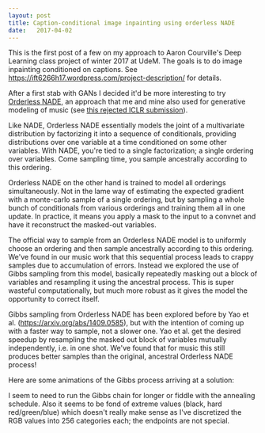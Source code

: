 ```yaml
---
layout: post
title: Caption-conditional image inpainting using orderless NADE
date:   2017-04-02
---
```


This is the first post of a few on my approach to Aaron Courville's Deep Learning class project of winter 2017 at UdeM. The goals is to do image inpainting conditioned on captions. See https://ift6266h17.wordpress.com/project-description/ for details.

After a first stab with GANs I decided it'd be more interesting to try [Orderless NADE](https://arxiv.org/abs/1310.1757), an approach that me and mine also used for generative modeling of music (see [this rejected ICLR submission](https://openreview.net/forum?id=r1Usiwcex&noteId=r1Usiwcex)).

Like NADE, Orderless NADE essentially models the joint of a multivariate distribution by factorizing it into a sequence of conditionals, providing distributions over one variable at a time conditioned on some other variables. With NADE, you're tied to a single factorization; a single ordering over variables. Come sampling time, you sample ancestrally according to this ordering.

Orderless NADE on the other hand is trained to model all orderings simultaneously. Not in the lame way of estimating the expected gradient with a monte-carlo sample of a single ordering, but by sampling a whole bunch of conditionals from various orderings and training them all in one update. In practice, it means you apply a mask to the input to a convnet and have it reconstruct the masked-out variables.

The official way to sample from an Orderless NADE model is to uniformly choose an ordering and then sample ancestrally according to this ordering. We've found in our music work that this sequential process leads to crappy samples due to accumulation of errors. Instead we explored the use of Gibbs sampling from this model, basically repeatedly masking out a block of variables and resampling it using the ancestral process. This is super wasteful computationally, but much more robust as it gives the model the opportunity to correct itself.

Gibbs sampling from Orderless NADE has been explored before by Yao et al. (https://arxiv.org/abs/1409.0585), but with the intention of coming up with a faster way to sample, not a slower one. Yao et al. get the desired speedup by resampling the masked out block of variables mutually independently, i.e. in one shot. We've found that for music this still produces better samples than the original, ancestral Orderless NADE process!

Here are some animations of the Gibbs process arriving at a solution:



I seem to need to run the Gibbs chain for longer or fiddle with the annealing schedule. Also it seems to be fond of extreme values (black, hard red/green/blue) which doesn't really make sense as I've discretized the RGB values into 256 categories each; the endpoints are not special.
